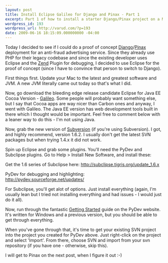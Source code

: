```yaml
---
layout: post
title: Install Eclipse Galileo for Django and Pinax - Part 1
excerpt: Part 1 of how to install a starter Django/Pinax project on a Mac.
wordpress_id: 193
wordpress_url: http://varud.com/?p=193
date: 2009-06-16 18:15:09.000000000 -04:00
---
```

Today I decided to see if I could do a proof of concept <a href="http://djangoproject.com">Django</a>/<a href="http://pinaxproject.com">Pinax</a> deployment for an anti-fraud advertising service.  Since they already use PHP for their legacy codebase and since the existing developer uses Eclipse and the <a href="http://zend.com/">Zend</a> Plugin for debugging, I decided to use Eclipse for the proof of concept (since I have to convince that person to switch to Django).

First things first.  Update your Mac to the latest and greatest software and JVM.  A new JVM literally came out today so that's what I did.  

Now, go download the bleeding edge release candidate Eclipse for Java EE Cocoa Version - <a href="http://www.eclipse.org/downloads/download.php?file=/technology/epp/downloads/release/galileo/RC4/eclipse-jee-galileo-RC4-macosx-cocoa.tar.gz">Galileo</a>.  Some people will probably want something else, but I say that Cocoa apps are way nicer than Carbon ones and anyway, I went with Galileo.  The Java EE version has web development tools built in there which I thought would be important.  Feel free to comment below with a leaner way to do this - I'm not using Java.

Now, grab the new version of <a href="http://www.open.collab.net/downloads/community/">Subversion</a> (if you're using Subversion).  I got, and highly recommend, version 1.6.2.  I usually don't get the latest SVN packages but when trying 1.4.x it did not work.

Spin up Eclipse and grab some plugins.  You'll need the PyDev and Subclipse plugins.  Go to Help > Install New Software, and install these:

Get the 1.6 series of Subclipse here:
http://subclipse.tigris.org/update_1.6.x

PyDev for debugging and highlighting:
http://pydev.sourceforge.net/updates/

For Subclipse, you'll get alot of options.  Just install everything (again, I'm usually lean but I tried not installing everything and had issues - I would just do it all).

Now, run through the fantastic <a href="http://www.fabioz.com/pydev/manual_101_root.html">Getting Started</a> guide on the PyDev website.  It's written for Windows and a previous version, but you should be able to get through everything.

When you've gone through that, it's time to get your existing SVN project into the project you created for PyDev above.  Just right-click on the project and select 'Import'.  From there, choose SVN and import from your svn repository (if you have one - otherwise, skip this).

I will get to Pinax on the next post, when I figure it out :-) 

